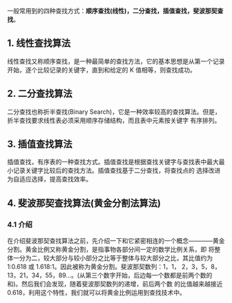 一般常用到的四种查找方式：**顺序查找(线性)，二分查找，插值查找，斐波那契查找**。

## 1. 线性查找算法

线性查找又称顺序查找，是一种最简单的查找方法，它的基本思想是从第一个记录开始，逐个比较记录的关键字，直到和给定的 K 值相等，则查找成功。

## 2. 二分查找算法

二分查找也称折半查找(Binary Search)，它是一种效率较高的查找算法。但是，折半查找要求线性表必须采用顺序存储结构，而且表中元素按关键字
有序排列。

## 3. 插值查找算法

插值查找，有序表的一种查找方式。插值查找是根据查找关键字与查找表中最大最小记录关键字比较后的查找方法。插值查找基于二分查找，将查找点的
选择改进为自适应选择，提高查找效率。

## 4. 斐波那契查找算法(黄金分割法算法)

### 4.1 介绍

在介绍斐波那契查找算法之前，先介绍一下和它紧密相连的一个概念————黄金分割。黄金比例又称黄金分割，是指事物各部分间一定的数学比例关系，即
将整体一分为二，较大部分与较小部分之比等于整体与较大部分之比，其比值约为1:0.618 或 1.618:1。因此被称为黄金分割。斐波那契数列：1，1，
2，3，5，8，13，21，34，55，89...。(从第三个数字开始，后边每一个数都是前两个数的和)。然后我们会发现，随着斐波那契数列的递增，前后两个数
的比值越来越接近0.618，利用这个特性，我们就可以将黄金比例运用到查找技术中。

